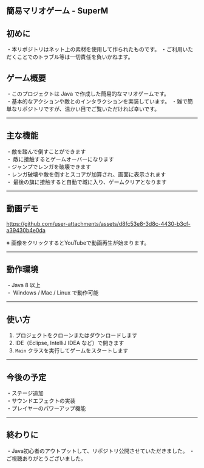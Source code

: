 ## 簡易マリオゲーム - SuperM

## 初めに
・本リポジトリはネット上の素材を使用して作られたものです。
・ご利用いただくことでのトラブル等は一切責任を負いかねます。

## ゲーム概要
・このプロジェクトは Java で作成した簡易的なマリオゲームです。  
・基本的なアクションや敵とのインタラクションを実装しています。
・雑で簡単なリポジトリですが、温かい目でご覧いただければ幸いです。

---

## 主な機能

・敵を踏んで倒すことができます  
・ 敵に接触するとゲームオーバーになります  
・ジャンプでレンガを破壊できます  
・レンガ破壊や敵を倒すとスコアが加算され、画面に表示されます  
・ 最後の旗に接触すると自動で城に入り、ゲームクリアとなります

---

## 動画デモ

https://github.com/user-attachments/assets/d8fc53e8-3d8c-4430-b3cf-a39430b4e0da


※ 画像をクリックするとYouTubeで動画再生が始まります。


---

## 動作環境

・Java 8 以上  
・ Windows / Mac / Linux で動作可能  

---

## 使い方

1. プロジェクトをクローンまたはダウンロードします  
2. IDE（Eclipse, IntelliJ IDEA など）で開きます  
3. `Main` クラスを実行してゲームをスタートします  

---

## 今後の予定

・ステージ追加  
・サウンドエフェクトの実装  
・プレイヤーのパワーアップ機能  

---

## 終わりに
・Java初心者のアウトプットして、リポジトリ公開させていただきました。
・ご視聴ありがとうございました。

